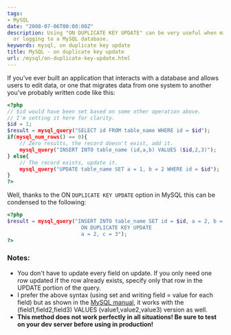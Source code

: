 ```yaml
---
tags:
- MySQL
date: "2008-07-06T00:00:00Z"
description: Using "ON DUPLICATE KEY UPDATE" can be very useful when migrating data
  or logging to a MySQL database.
keywords: mysql, on duplicate key update
title: MySQL - on duplicate key update
url: /mysql/on-duplicate-key-update.html
---
```

If you've ever built an application that interacts with a database and
allows users to edit data, or one that migrates data from one system to
another you've probably written code like this:

```php
<?php
// $id would have been set based on some other operation above.
// I'm setting it here for clarity.
$id = 1;
$result = mysql_query("SELECT id FROM table_name WHERE id = $id");
if(mysql_num_rows() == 0){
    // Zero results, the record doesn't exist, add it.
    mysql_query("INSERT INTO table_name (id,a,b) VALUES ($id,2,3)");
} else{
    // The record exists, update it.
    mysql_query("UPDATE table_name SET a = 1, b = 2 WHERE id = $id");
}
?>
```

Well, thanks to the ON `DUPLICATE KEY UPDATE` option in MySQL this can be
condensed to the following:

```php
<?php
$result = mysql_query("INSERT INTO table_name SET id = $id, a = 2, b = 3
                        ON DUPLICATE KEY UPDATE
                        a = 2, c = 3");
?>
```
### Notes:

- You don't have to update every field on update. If you only need one row updated if the row already exists, specify only that row in the UPDATE portion of the query.
- I prefer the above syntax (using set and writing field = value for each field) but as shown in the [MySQL manual](http://dev.mysql.com/doc/refman/5.0/en/insert-on-duplicate.html), it works with the (field1,field2,field3) VALUES (value1,value2,value3) version as well.
- **This method does not work perfectly in all situations! Be sure to test on your dev server before using in production!**

